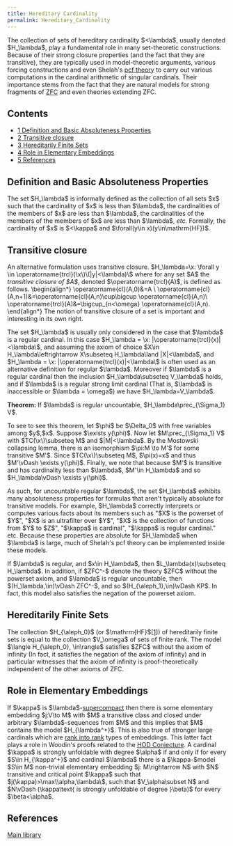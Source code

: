 ```yaml
---
title: Hereditary Cardinality
permalink: Hereditary_Cardinality
---
```












The collection of sets of hereditary cardinality \$\<\lambda\$, usually
denoted \$H\_\lambda\$, play a fundamental role in many set-theoretic
constructions. Because of their strong closure properties (and the fact
that they are transitive), they are typically used in model-theoretic
arguments, various forcing constructions and even Shelah's <a
href="index.php?title=Pcf_theory&amp;action=edit&amp;redlink=1"
class="new" title="Pcf theory (page does not exist)">pcf theory</a> to
carry out various computations in the cardinal arithmetic of singular
cardinals. Their importance stems from the fact that they are natural
models for strong fragments of
[ZFC](ZFC "ZFC") and even
theories extending ZFC.



## Contents


- [<span class="tocnumber">1</span> <span class="toctext">Definition and
  Basic Absoluteness
  Properties</span>](#Definition_and_Basic_Absoluteness_Properties)
- [<span class="tocnumber">2</span> <span class="toctext">Transitive
  closure</span>](#Transitive_closure)
- [<span class="tocnumber">3</span> <span class="toctext">Hereditarily
  Finite Sets</span>](#Hereditarily_Finite_Sets)
- [<span class="tocnumber">4</span> <span class="toctext">Role in
  Elementary Embeddings</span>](#Role_in_Elementary_Embeddings)
- [<span class="tocnumber">5</span>
  <span class="toctext">References</span>](#References)


## Definition and Basic Absoluteness Properties

The set \$H\_\lambda\$ is informally defined as the collection of all
sets \$x\$ such that the cardinality of \$x\$ is less than \$\lambda\$,
the cardinalities of the members of \$x\$ are less than \$\lambda\$, the
cardinalities of the members of the members of \$x\$ are less than
\$\lambda\$, *etc.* Formally, the cardinality of \$x\$ is \$\<\kappa\$
and \$\forall(y\in x)(y\in\mathrm{HF})\$.

## Transitive closure

An alternative formulation uses transitive closure. \$H\_\lambda=\\x:
\forall y \in \operatorname{trcl}(\\x\\)\\(\|y\|\<\lambda)\\\$ where for
any set \$A\$ the *transitive closure of \$A\$*, denoted
\$\operatorname{trcl}(A)\$, is defined as follows. \begin{align\*}
\operatorname{cl}(A,0)&=A \\
\operatorname{cl}(A,n+1)&=\operatorname{cl}(A,n)\cup\bigcup
\operatorname{cl}(A,n)\\ \operatorname{trcl}(A)&=\bigcup\_{n\<\omega}
\operatorname{cl}(A,n). \end{align\*} The notion of transitive closure
of a set is important and interesting in its own right.

The set \$H\_\lambda\$ is usually only considered in the case that
\$\lambda\$ is a regular cardinal. In this case \$H\_\lambda = \\x:
\|\operatorname{trcl}(x)\|\<\lambda\\\$, and assuming the axiom of
choice \$X\in H\_\lambda\leftrightarrow X\subseteq H\_\lambda\land
\|X\|\<\lambda\$, and \$H\_\lambda = \\x:
\|\operatorname{trcl}(x)\|\<\lambda\\\$ is often used as an alternative
definition for regular \$\lambda\$. Moreover if \$\lambda\$ is a regular
cardinal then the inclusion \$H\_\lambda\subseteq V\_\lambda\$ holds,
and if \$\lambda\$ is a regular strong limit cardinal (That is,
\$\lambda\$ is inaccessible or \$\lambda = \omega\$) we have
\$H\_\lambda=V\_\lambda\$.

**Theorem:** If \$\lambda\$ is regular uncountable,
\$H\_\lambda\prec\_{\Sigma_1} V\$.

To see to see this theorem, let \$\phi\$ be \$\Delta_0\$ with free
variables among \$y\$,\$x\$. Suppose \$\exists y(\phi)\$. Now let
\$M\prec\_{\Sigma_1} V\$ with \$TC(\\x\\)\subseteq M\$ and
\$\|M\|\<\lambda\$. By the Mostowski collapsing lemma, there is an
isomorphism \$\pi:M \to M'\$ for some transitive \$M'\$. Since
\$TC(\\x\\)\subseteq M\$, \$\pi(x)=x\$ and thus \$M'\vDash \exists
y(\phi)\$. Finally, we note that because \$M'\$ is transitive and has
cardinality less than \$\lambda\$, \$M'\in H\_\lambda\$ and so
\$H\_\lambda\vDash \exists y(\phi)\$.

As such, for uncountable regular \$\lambda\$, the set \$H\_\lambda\$
exhibits many absoluteness properties for formulas that aren't typically
absolute for transitive models. For example, \$H\_\lambda\$ correctly
interprets or computes various facts about its members such as "\$X\$ is
the powerset of \$Y\$", "\$X\$ is an ultrafilter over \$Y\$", "\$X\$ is
the collection of functions from \$Y\$ to \$Z\$", "\$\kappa\$ is
cardinal", "\$\kappa\$ is regular cardinal." etc. Because these
properties are absolute for \$H\_\lambda\$ when \$\lambda\$ is large,
much of Shelah's pcf theory can be implemented inside these models.

If \$\lambda\$ is regular, and \$x\in H\_\lambda\$, then
\$L\_\lambda(x)\subseteq H\_\lambda\$. In addition, if \$ZFC^-\$ denote
the theory \$ZFC\$ without the powerset axiom, and \$\lambda\$ is
regular uncountable, then \$(H\_\lambda,\in)\vDash ZFC^-\$, and so
\$(H\_{\aleph_1},\in)\vDash KP\$. In fact, this model also satisfies the
negation of the powerset axiom.

## Hereditarily Finite Sets

The collection \$H\_{\aleph_0}\$ (or \$\mathrm{HF}\$<a
href="https://groups.google.com/g/sci.logic/c/ONW-OODiukk"
class="external autonumber" rel="nofollow">[1]</a>) of hereditarily
finite sets is equal to the collection \$V\_\omega\$ of sets of finite
rank. The model \$\langle H\_{\aleph_0}, \in\rangle\$ satisfies \$ZFC\$
without the axiom of infinity (In fact, it satisfies the negation of the
axiom of infinity) and in particular witnesses that the axiom of
infinity is proof-theoretically independent of the other axioms of ZFC.

## Role in Elementary Embeddings

If \$\kappa\$ is
\$\lambda\$-[supercompact](Supercompact "Supercompact")
then there is some elementary embedding \$j:V\to M\$ with \$M\$ a
transitive class and closed under arbitrary \$\lambda\$-sequences from
\$M\$ and this implies that \$M\$ contains the model \$H\_{\lambda^+}\$.
This is also true of stronger large cardinals which are [rank into
rank](Rank_into_rank "Rank into rank")
types of embeddings. This latter fact plays a role in Woodin's proofs
related to the <a
href="index.php?title=HOD_Conjecture&amp;action=edit&amp;redlink=1"
class="new" title="HOD Conjecture (page does not exist)">HOD
Conjecture</a>. A cardinal \$\kappa\$ is strongly unfoldable with degree
\$\alpha\$ if and only if for every \$S\in H\_{\kappa^+}\$ and cardinal
\$\lambda\$ there is a \$\kappa-\$model \$S\in M\$ non-trivial
elementary embedding \$j: M\rightarrow N\$ with \$N\$ transitive and
critical point \$\kappa\$ such that
\$j(\kappa)\>\max\\\alpha,\lambda\\\$, such that \$V\_\alpha\subset N\$
and \$N\vDash (\kappa\text{ is strongly unfoldable of degree }\beta)\$
for every \$\beta\<\alpha\$.

## References

[Main
library](Library "Library")


